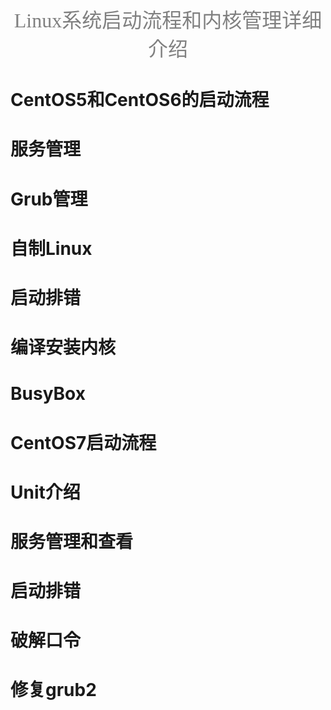<center> <font face="黑体" size=6 color=grey>Linux系统启动流程和内核管理详细介绍</font></center>

# CentOS5和CentOS6的启动流程

# 服务管理

# Grub管理

# 自制Linux

# 启动排错

# 编译安装内核

# BusyBox

# CentOS7启动流程

# Unit介绍

# 服务管理和查看

# 启动排错

# 破解口令

# 修复grub2